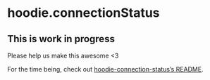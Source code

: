 hoodie.connectionStatus
=======================

This is work in progress
------------------------

Please help us make this awesome &lt;3

For the time being, check out [hoodie-connection-status’s
README](https://github.com/hoodiehq/hoodie-connection-status).
